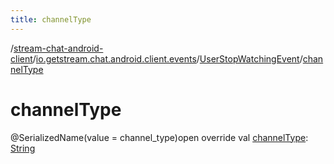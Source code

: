 ```yaml
---
title: channelType
---
```

/[stream-chat-android-client](../../index.md)/[io.getstream.chat.android.client.events](../index.md)/[UserStopWatchingEvent](index.md)/[channelType](channelType.md)  
  
  
  
# channelType  
@SerializedName(value = channel_type)open override val [channelType](channelType.md): [String](https://kotlinlang.org/api/latest/jvm/stdlib/kotlin/-string/index.html)
